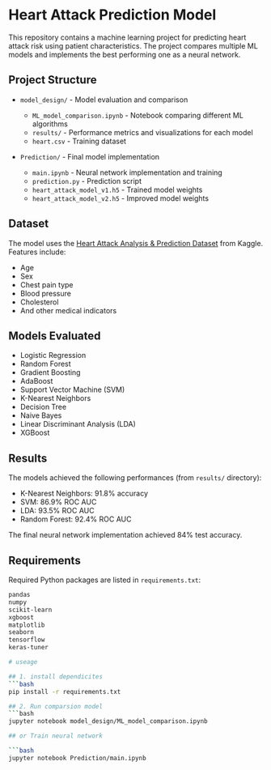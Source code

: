 # Heart Attack Prediction Model

This repository contains a machine learning project for predicting heart attack risk using patient characteristics. The project compares multiple ML models and implements the best performing one as a neural network.

## Project Structure

- `model_design/` - Model evaluation and comparison
  - `ML_model_comparison.ipynb` - Notebook comparing different ML algorithms
  - `results/` - Performance metrics and visualizations for each model
  - `heart.csv` - Training dataset

- `Prediction/` - Final model implementation  
  - `main.ipynb` - Neural network implementation and training
  - `prediction.py` - Prediction script
  - `heart_attack_model_v1.h5` - Trained model weights
  - `heart_attack_model_v2.h5` - Improved model weights

## Dataset

The model uses the [Heart Attack Analysis & Prediction Dataset](https://www.kaggle.com/datasets/rashikrahmanpritom/heart-attack-analysis-prediction-dataset) from Kaggle. Features include:

- Age
- Sex 
- Chest pain type
- Blood pressure
- Cholesterol
- And other medical indicators

## Models Evaluated

- Logistic Regression
- Random Forest
- Gradient Boosting
- AdaBoost
- Support Vector Machine (SVM)
- K-Nearest Neighbors
- Decision Tree
- Naive Bayes
- Linear Discriminant Analysis (LDA)
- XGBoost

## Results

The models achieved the following performances (from `results/` directory):

- K-Nearest Neighbors: 91.8% accuracy
- SVM: 86.9% ROC AUC
- LDA: 93.5% ROC AUC 
- Random Forest: 92.4% ROC AUC

The final neural network implementation achieved 84% test accuracy.

## Requirements

Required Python packages are listed in `requirements.txt`:

```sh
pandas
numpy 
scikit-learn
xgboost
matplotlib
seaborn
tensorflow
keras-tuner

# useage 

## 1. install dependicites 
```bash 
pip install -r requirements.txt

## 2. Run comparsion model
```bash 
jupyter notebook model_design/ML_model_comparison.ipynb

## or Train neural network 

```bash 
jupyter notebook Prediction/main.ipynb